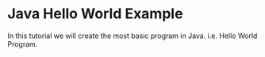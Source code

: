 # Java Hello World Example

In this tutorial we will create the most basic program in Java. i.e. Hello World Program.
